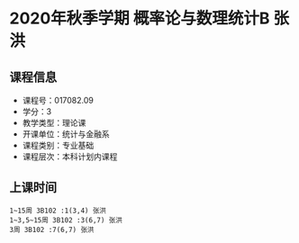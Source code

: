 # 2020年秋季学期 概率论与数理统计B 张洪






## 课程信息

- 课程号：017082.09
- 学分：3
- 教学类型：理论课
- 开课单位：统计与金融系
- 课程类别：专业基础
- 课程层次：本科计划内课程

## 上课时间

```
1~15周 3B102 :1(3,4) 张洪
1~3,5~15周 3B102 :3(6,7) 张洪
3周 3B102 :7(6,7) 张洪
```

